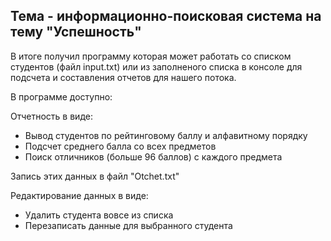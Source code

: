 ## Тема - информационно-поисковая система на тему "Успешность"


В итоге получил программу которая может работать со списком студентов (файл input.txt) или из заполненого списка в консоле для подсчета и составления отчетов для нашего потока.

В программе доступно:

Отчетность в виде:
-  Вывод студентов по рейтинговому баллу и алфавитному порядку
-  Подсчет среднего балла со всех предметов
-  Поиск отличников (больше 96 баллов) с каждого предмета

Запись этих данных в файл "Otchet.txt"

Редактирование данных в виде:
- Удалить студента вовсе из списка
- Перезаписать данные для выбранного студента
